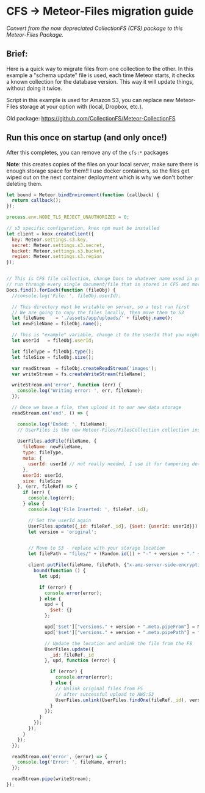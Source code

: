 # CFS -> Meteor-Files migration guide

*Convert from the now depreciated CollectionFS (CFS) package to this Meteor-Files Package.*

## Brief:
Here is a quick way to migrate files from one collection to the other. In this example a "schema update" file is used, each time Meteor starts, it checks a known collection for the database version. This way it will update things, without doing it twice.

Script in this example is used for Amazon S3, you can replace new Meteor-Files storage at your option with (local, Dropbox, etc.).

Old package: https://github.com/CollectionFS/Meteor-CollectionFS


## Run this once on startup (__and only once!__)
After this completes, you can remove any of the `cfs:*` packages

__Note__: this creates copies of the files on your local server, make sure there is enough storage space for them!!
I use docker containers, so the files get wiped out on the next container deployment which is why we don't bother deleting them.


```jsx
let bound = Meteor.bindEnvironment(function (callback) {
  return callback();
});

process.env.NODE_TLS_REJECT_UNAUTHORIZED = 0;

// s3 specific configuration, knox npm must be installed
let client = knox.createClient({
  key: Meteor.settings.s3.key,
  secret: Meteor.settings.s3.secret,
  bucket: Meteor.settings.s3.bucket,
  region: Meteor.settings.s3.region
});


// This is CFS file collection, change Docs to whatever name used in your code - Images, etc.
// run through every single document/file that is stored in CFS and move one by one to Meteor-Files.
Docs.find().forEach(function (fileObj) {
  //console.log('File: ', fileObj.userId);

  // This directory must be writable on server, so a test run first
  // We are going to copy the files locally, then move them to S3
  let fileName    = './assets/app/uploads/' + fileObj.name();
  let newFileName = fileObj.name();

  // This is "example" variable, change it to the userId that you might be using.
  let userId   = fileObj.userId;

  let fileType = fileObj.type();
  let fileSize = fileObj.size();

  var readStream  = fileObj.createReadStream('images');
  var writeStream = fs.createWriteStream(fileName);

  writeStream.on('error', function (err) {
    console.log('Writing error: ', err, fileName);
  });

  // Once we have a file, then upload it to our new data storage
  readStream.on('end', () => {

    console.log('Ended: ', fileName);
    // UserFiles is the new Meteor-Files/FilesCollection collection instance
    
    UserFiles.addFile(fileName, {
      fileName: newFileName,
      type: fileType,
      meta: {
        userId: userId // not really needed, I use it for tampering detection
      },
      userId: userId,
      size: fileSize
    }, (err, fileRef) => {
      if (err) {
        console.log(err);
      } else {
        console.log('File Inserted: ', fileRef._id);

        // Set the userId again
        UserFiles.update({_id: fileRef._id}, {$set: {userId: userId}});
        let version = 'original';


        // Move to S3 - replace with your storage location
        let filePath = "files/" + (Random.id()) + "-" + version + "." + fileRef.extension;

        client.putFile(fileName, filePath, {"x-amz-server-side-encryption": "AES256"}, function (error, res) {
          bound(function () {
            let upd;

            if (error) {
              console.error(error);
            } else {
              upd = {
                $set: {}
              };

              upd['$set']["versions." + version + ".meta.pipeFrom"] = Meteor.settings.s3.cfdomain + '/' + filePath;
              upd['$set']["versions." + version + ".meta.pipePath"] = filePath;

              // Update the location and unlink the file from the FS
              UserFiles.update({
                _id: fileRef._id
              }, upd, function (error) {

                if (error) {
                  console.error(error);
                } else {
                  // Unlink original files from FS
                  // after successful upload to AWS:S3
                  UserFiles.unlink(UserFiles.findOne(fileRef._id), version);
                }
              });
            }
          });
        });
      }
    });
  });

  readStream.on('error', (error) => {
    console.log('Error: ', fileName, error);
  });

  readStream.pipe(writeStream);
});
```
